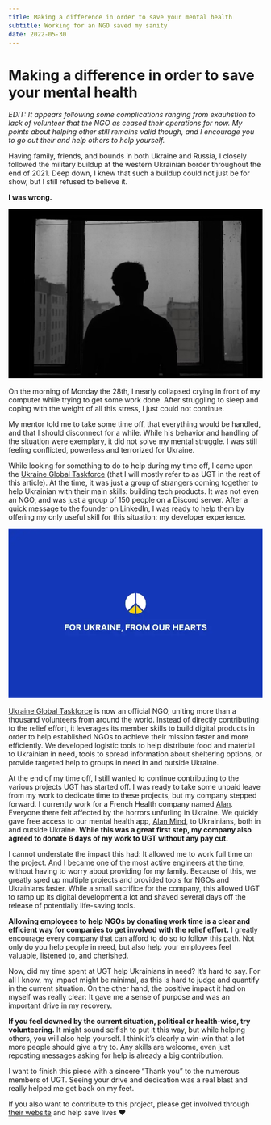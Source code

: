 ```yaml
---
title: Making a difference in order to save your mental health
subtitle: Working for an NGO saved my sanity
date: 2022-05-30
---
```


# Making a difference in order to save your mental health

_EDIT: It appears following some complications ranging from exauhstion to lack of volunteer that the NGO as ceased their
operations for now. My points about helping other still remains valid though, and I encourage you to go out their and
help others to help yourself._

Having family, friends, and bounds in both Ukraine and Russia, I closely followed the military buildup at the western
Ukrainian border throughout the end of 2021. Deep down, I knew that such a buildup could not just be for show, but I
still refused to believe it.

**I was wrong.**

![Photo by Damir Samatkulov on Unsplash](../../images/soviet-window.png)

On the morning of Monday the 28th, I nearly collapsed crying in front of my computer while trying to get some work done.
After struggling to sleep and coping with the weight of all this stress, I just could not continue.

My mentor told me to take some time off, that everything would be handled, and that I should disconnect for a while.
While his behavior and handling of the situation were exemplary, it did not solve my mental struggle. I was still
feeling conflicted, powerless and terrorized for Ukraine.

While looking for something to do to help during my time off, I came upon
the [Ukraine Global Taskforce](https://ukraineglobaltaskforce.com/) (that I will mostly refer to as UGT in the rest of
this article). At the time, it was just a group of strangers coming together to help Ukrainian with their main skills:
building tech products. It was not even an NGO, and was just a group of 150 people on a Discord server. After a quick
message to the founder on LinkedIn, I was ready to help them by offering my only useful skill for this situation: my
developer experience.

![Ukraine Global Taskforce main statement and mission](../../images/ukraine-taskforce.png)

[Ukraine Global Taskforce](https://ukraineglobaltaskforce.com/) is now an official NGO, uniting more than a thousand
volunteers from around the world. Instead of directly contributing to the relief effort, it leverages its member skills
to build digital products in order to help established NGOs to achieve their mission faster and more efficiently. We
developed logistic tools to help distribute food and material to Ukrainian in need, tools to spread information about
sheltering options, or provide targeted help to groups in need in and outside Ukraine.

At the end of my time off, I still wanted to continue contributing to the various projects UGT has started off. I was
ready to take some unpaid leave from my work to dedicate time to these projects, but my company stepped forward. I
currently work for a French Health company named [Alan](https://alan.com/). Everyone there felt affected by the horrors
unfurling in Ukraine. We quickly gave free access to our mental health app, [Alan Mind](https://mind.alan.com/), to
Ukrainians, both in and outside Ukraine. **While this was a great first step, my company also agreed to donate 6 days of
my work to UGT without any pay cut.**

I cannot understate the impact this had: It allowed me to work full time on the project. And I became one of the most
active engineers at the time, without having to worry about providing for my family. Because of this, we greatly sped up
multiple projects and provided tools for NGOs and Ukrainians faster. While a small sacrifice for the company, this
allowed UGT to ramp up its digital development a lot and shaved several days off the release of potentially life-saving
tools.

**Allowing employees to help NGOs by donating work time is a clear and efficient way for companies to get involved with
the relief effort.** I greatly encourage every company that can afford to do so to follow this path. Not only do you
help people in need, but also help your employees feel valuable, listened to, and cherished.

Now, did my time spent at UGT help Ukrainians in need? It’s hard to say. For all I know, my impact might be minimal, as
this is hard to judge and quantify in the current situation. On the other hand, the positive impact it had on myself was
really clear: It gave me a sense of purpose and was an important drive in my recovery.

**If you feel downed by the current situation, political or health-wise, try volunteering.** It might sound selfish to
put it this way, but while helping others, you will also help yourself. I think it’s clearly a win-win that a lot more
people should give a try to. Any skills are welcome, even just reposting messages asking for help is already a big
contribution.

I want to finish this piece with a sincere “Thank you” to the numerous members of UGT. Seeing your drive and dedication
was a real blast and really helped me get back on my feet.

If you also want to contribute to this project, please get involved
through [their website](https://ukraineglobaltaskforce.com/) and help save lives ❤️

